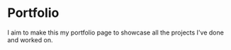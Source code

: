 # Portfolio
I aim to make this my portfolio page to showcase all the projects I've done and worked on. 

